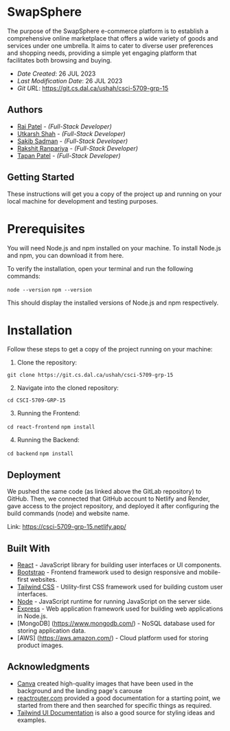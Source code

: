 # SwapSphere

The purpose of the SwapSphere e-commerce platform is to establish a comprehensive
online marketplace that offers a wide variety of goods and services under one umbrella. It
aims to cater to diverse user preferences and shopping needs, providing a simple yet
engaging platform that facilitates both browsing and buying.

- _Date Created_: 26 JUL 2023
- _Last Modification Date_: 26 JUL 2023
- _Git URL_: <https://git.cs.dal.ca/ushah/csci-5709-grp-15>

## Authors

- [Raj Patel](rj540530@dal.ca) - _(Full-Stack Developer)_
- [Utkarsh Shah](utkarsh.shah@dal.ca) - _(Full-Stack Developer)_
- [Sakib Sadman](sakib.sadman@dal.ca) - _(Full-Stack Developer)_
- [Rakshit Ranpariya](rk371915@dal.ca) - _(Full-Stack Developer)_
- [Tapan Patel](tapan.patel@dal.ca) - _(Full-Stack Developer)_

## Getting Started

These instructions will get you a copy of the project up and running on your local machine for development and testing purposes.

# Prerequisites

You will need Node.js and npm installed on your machine. To install Node.js and npm, you can download it from here.

To verify the installation, open your terminal and run the following commands:

`node --version`
`npm --version`

This should display the installed versions of Node.js and npm respectively.

# Installation

Follow these steps to get a copy of the project running on your machine:

1. Clone the repository:

`git clone https://git.cs.dal.ca/ushah/csci-5709-grp-15`

2. Navigate into the cloned repository:

`cd CSCI-5709-GRP-15`

3. Running the Frontend:

`cd react-frontend`
`npm install`

4. Running the Backend:

`cd backend`
`npm install`

## Deployment

We pushed the same code (as linked above the GitLab repository) to GitHub. Then, we connected that GitHub account to Netlify and Render, gave access to the project repository, and deployed it after configuring the build commands (node) and website name.

Link: <https://csci-5709-grp-15.netlify.app/>

## Built With

- [React](https://react.dev/) - JavaScript library for building user interfaces or UI components.
- [Bootstrap](https://getbootstrap.com/) - Frontend framework used to design responsive and mobile-first websites.
- [Tailwind CSS](https://tailwindcss.com/) - Utility-first CSS framework used for building custom user interfaces.
- [Node](https://nodejs.org/) - JavaScript runtime for running JavaScript on the server side.
- [Express](https://expressjs.com/) - Web application framework used for building web applications in Node.js.
- [MongoDB] (https://www.mongodb.com/) - NoSQL database used for storing application data.
- [AWS] (https://aws.amazon.com/) - Cloud platform used for storing product images.

## Acknowledgments

- [Canva](https://canva.com/) created high-quality images that have been used in the background and the landing page's carouse
- [reactrouter.com](https://reactrouter.com/en/main) provided a good documentation for a starting point, we started from there and then searched for specific things as required.
- [Tailwind UI Documentation](https://mui.com/material-ui/) is also a good source for styling ideas and examples.
